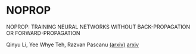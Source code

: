 # NOPROP
NOPROP: TRAINING NEURAL NETWORKS WITHOUT BACK-PROPAGATION OR FORWARD-PROPAGATION

Qinyu Li, Yee Whye Teh, Razvan Pascanu [(arxiv)](https://arxiv.org/pdf/2503.24322) <a href="[(arxiv)](https://arxiv.org/pdf/2503.24322)" target="_blank">arxiv</a>
